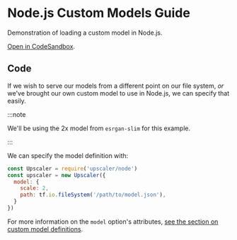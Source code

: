 # Node.js Custom Models Guide

Demonstration of loading a custom model in Node.js.

<a href="https://githubbox.com/thekevinscott/upscalerjs/tree/main/examples/nodejs">Open in CodeSandbox</a>.

## Code

If we wish to serve our models from a different point on our file system, _or_ we've brought our own custom model to use in Node.js, we can specify that easily.

:::note

We'll be using the 2x model from `esrgan-slim` for this example.

:::

We can specify the model definition with:

```javascript
const Upscaler = require('upscaler/node')
const upscaler = new Upscaler({
  model: {
    scale: 2,
    path: tf.io.fileSystem('/path/to/model.json'),
  }
})
```

For more information on the `model` option's attributes, [see the section on custom model definitions](../browser/usage/self-hosting-models#model-options).
